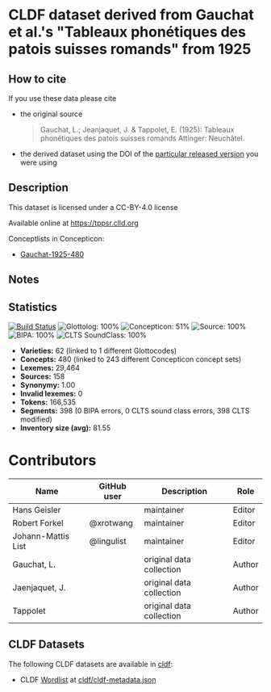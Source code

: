 # CLDF dataset derived from Gauchat et al.'s "Tableaux phonétiques des patois suisses romands" from 1925

## How to cite

If you use these data please cite
- the original source
  > Gauchat, L.; Jeanjaquet, J. & Tappolet, E. (1925): Tableaux phonétiques des patois suisses romands Attinger: Neuchâtel.
- the derived dataset using the DOI of the [particular released version](../../releases/) you were using

## Description


This dataset is licensed under a CC-BY-4.0 license

Available online at https://tppsr.clld.org


Conceptlists in Concepticon:
- [Gauchat-1925-480](https://concepticon.clld.org/contributions/Gauchat-1925-480)
## Notes




## Statistics


[![Build Status](https://travis-ci.org/lexibank/tppsr/.svg?branch=master)](https://travis-ci.org/lexibank/tppsr/)
![Glottolog: 100%](https://img.shields.io/badge/Glottolog-100%25-brightgreen.svg "Glottolog: 100%")
![Concepticon: 51%](https://img.shields.io/badge/Concepticon-51%25-red.svg "Concepticon: 51%")
![Source: 100%](https://img.shields.io/badge/Source-100%25-brightgreen.svg "Source: 100%")
![BIPA: 100%](https://img.shields.io/badge/BIPA-100%25-brightgreen.svg "BIPA: 100%")
![CLTS SoundClass: 100%](https://img.shields.io/badge/CLTS%20SoundClass-100%25-brightgreen.svg "CLTS SoundClass: 100%")

- **Varieties:** 62 (linked to 1 different Glottocodes)
- **Concepts:** 480 (linked to 243 different Concepticon concept sets)
- **Lexemes:** 29,464
- **Sources:** 158
- **Synonymy:** 1.00
- **Invalid lexemes:** 0
- **Tokens:** 166,535
- **Segments:** 398 (0 BIPA errors, 0 CLTS sound class errors, 398 CLTS modified)
- **Inventory size (avg):** 81.55

# Contributors

Name               | GitHub user | Description | Role
---                | ---         | --- | ---
Hans Geisler | | maintainer | Editor
Robert Forkel | @xrotwang | maintainer | Editor
Johann-Mattis List | @lingulist | maintainer | Editor
Gauchat, L. | | original data collection | Author
Jaenjaquet, J. | | original data collection | Author
Tappolet | | original data collection | Author





## CLDF Datasets

The following CLDF datasets are available in [cldf](cldf):

- CLDF [Wordlist](https://github.com/cldf/cldf/tree/master/modules/Wordlist) at [cldf/cldf-metadata.json](cldf/cldf-metadata.json)
